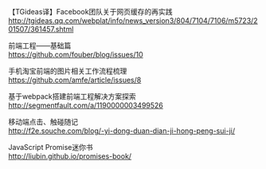 
【TGideas译】Facebook团队关于网页缓存的再实践  
http://tgideas.qq.com/webplat/info/news_version3/804/7104/7106/m5723/201507/361457.shtml

前端工程——基础篇  
https://github.com/fouber/blog/issues/10

手机淘宝前端的图片相关工作流程梳理   
https://github.com/amfe/article/issues/8

基于webpack搭建前端工程解决方案探索  
http://segmentfault.com/a/1190000003499526

移动端点击、触碰随记  
http://f2e.souche.com/blog/-yi-dong-duan-dian-ji-hong-peng-sui-ji/

JavaScript Promise迷你书  
http://liubin.github.io/promises-book/
